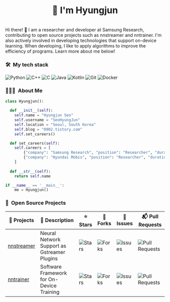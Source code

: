 <h1 align="center">
  <b>👋 I'm Hyungjun</b>
</h1>
<br>
Hi there! 👋 I am a researcher and developer at Samsung Research, contributing to open source projects such as nnstreamer and nntrainer. I'm also actively involved in developing technologies that support on-device learning. When developing, I like to apply algorithms to improve the efficiency of programs. Learn more about me below!

### 🛠 &nbsp;My tech stack
![Python](https://img.shields.io/badge/python-3776AB?style=flat-square&logo=python&logoColor=white)
![C++](https://img.shields.io/badge/c++-%23333333.svg?style=flat-square&logo=c%2B%2B&logoColor=white)
![C](https://img.shields.io/badge/c-%23454545.svg?style=flat-square&logo=c&logoColor=white)
![Java](https://img.shields.io/badge/java-%23ED8B00.svg?style=flat-square&logo=openjdk&logoColor=white)
![Kotlin](https://img.shields.io/badge/kotlin-%237F52FF.svg?style=flat-square&logo=kotlin&logoColor=white)
![Git](https://img.shields.io/badge/-Git-F05032?style=flat-square&logo=git&logoColor=ffffff)
![Docker](https://img.shields.io/badge/-Docker-46a2f1?style=flat-square&logo=docker&logoColor=ffffff)

### 👨🏻‍💻 &nbsp;About Me
```python
class Hyungjun():
    
  def __init__(self):
    self.name = "Hyungjun Seo"
    self.username = "SeoHyungJun"
    self.location = "Seoul, South Korea"
    self.blog = "0902.tistory.com"
    self.set_careers()

  def set_careers(self):
    self.careers = [
        {"company": "Samsung Research", "position": "Researcher", "duration": "2022.06-present"},
        {"company": "Hyundai Mobis", "position": "Researcher", "duration": "2021.03-2022.06"}
    ]
  
  def __str__(self):
    return self.name

if __name__ == '__main__':
    me = Hyungjun()
```

### 🚀 &nbsp;Open Source Projects

| 🎁 Projects | 📝 Description | ⭐ Stars | 🍴 Forks | 🚧 Issues | 📬 Pull Requests |
|-------------|-------------|-------------|---------|----------|------------------|
| [nnstreamer](https://github.com/nnstreamer/nnstreamer) | Neural Network Support as Gstreamer Plugins | ![Stars](https://img.shields.io/github/stars/nnstreamer/nnstreamer?style=flat-square&labelColor=343b41) | ![Forks](https://img.shields.io/github/forks/nnstreamer/nnstreamer?style=flat-square&labelColor=343b41) | ![Issues](https://img.shields.io/github/issues/nnstreamer/nnstreamer?style=flat-square&labelColor=343b41) | ![Pull Requests](https://img.shields.io/github/issues-pr/nnstreamer/nnstreamer?style=flat-square&labelColor=343b41) |
| [nntrainer](https://github.com/nnstreamer/nntrainer) | Software Framework for On-Device Training | ![Stars](https://img.shields.io/github/stars/nnstreamer/nntrainer?style=flat-square&labelColor=343b41) | ![Forks](https://img.shields.io/github/forks/nnstreamer/nntrainer?style=flat-square&labelColor=343b41) | ![Issues](https://img.shields.io/github/issues/nnstreamer/nntrainer?style=flat-square&labelColor=343b41) | ![Pull Requests](https://img.shields.io/github/issues-pr/nnstreamer/nntrainer?style=flat-square&labelColor=343b41) |

